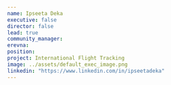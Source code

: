 ```yaml
---
name: Ipseeta Deka
executive: false
director: false
lead: true
community_manager: 
erevna:    
position:  
project: International Flight Tracking 
image: ../assets/default_exec_image.png
linkedin: "https://www.linkedin.com/in/ipseetadeka"
---
```

